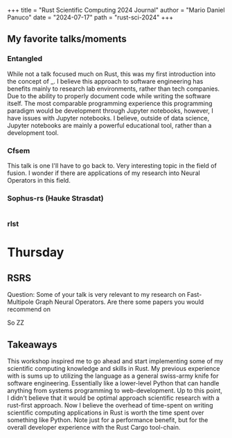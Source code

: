 +++
title = "Rust Scientific Computing 2024 Journal"
author = "Mario Daniel Panuco"
date = "2024-07-17"
path = "rust-sci-2024"
+++


## My favorite talks/moments

### Entangled
While not a talk focused much on Rust, this was my first introduction into the concept of \_. I believe this approach to software engineering has benefits mainly to research lab environments, rather than tech companies. Due to the ability to properly document code while writing the software itself. The most comparable programming experience this programming paradigm would be development through Jupyter notebooks, however, I have issues with Jupyter notebooks. I believe, outside of data science, Jupyter notebooks are mainly a powerful educational tool, rather than a development tool. 

###  Cfsem
This talk is one I'll have to go back to. Very interesting topic in the field of fusion. I wonder if there are applications of my research into Neural Operators in this field.


### Sophus-rs (Hauke Strasdat)


```rust

```

### rlst

# Thursday 

## RSRS 

Question: 
Some of your talk is very relevant to my research on Fast-Multipole Graph Neural Operators. Are there some papers you would recommend on

So ZZ


## Takeaways
This workshop inspired me to go ahead and start implementing some of my scientific computing knowledge and skills in Rust. My previous experience with is sums up to utilizing the language as a general swiss-army knife for software engineering. Essentially like a lower-level Python that can handle anything from systems programming to web-development. Up to this point, I didn't believe that it would be optimal approach scientific research with a rust-first approach. Now I believe the overhead of time-spent on writing scientific computing applications in Rust is worth the time spent over something like Python. Note just for a performance benefit, but for the overall developer experience with the Rust Cargo tool-chain.


